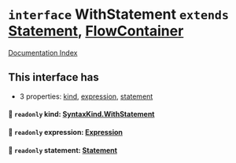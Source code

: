 # `interface` WithStatement `extends` [Statement](../interface.Statement/README.md), [FlowContainer](../interface.FlowContainer/README.md)

[Documentation Index](../README.md)

## This interface has

- 3 properties:
[kind](#-readonly-kind-syntaxkindwithstatement),
[expression](#-readonly-expression-expression),
[statement](#-readonly-statement-statement)


#### 📄 `readonly` kind: [SyntaxKind.WithStatement](../enum.SyntaxKind/README.md#withstatement--254)



#### 📄 `readonly` expression: [Expression](../interface.Expression/README.md)



#### 📄 `readonly` statement: [Statement](../interface.Statement/README.md)



